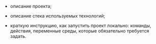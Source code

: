 -  описание проекта;

-  описание стека используемых технологий;

-  краткую инструкцию, как запустить проект локально: команды,
   действия, переменные среды, которые обязательно требуется
   задать.
